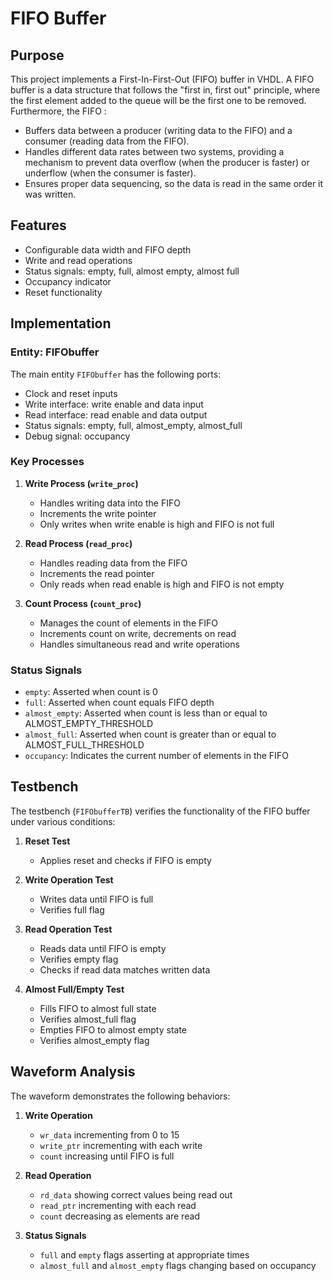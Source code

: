 # FIFO Buffer 

## Purpose
This project implements a First-In-First-Out (FIFO) buffer in VHDL. A FIFO buffer is a data structure that follows the "first in, first out" principle, where the first element added to the queue will be the first one to be removed. Furthermore, the FIFO :
- Buffers data between a producer (writing data to the FIFO) and a consumer (reading data from the FIFO).
- Handles different data rates between two systems, providing a mechanism to prevent data overflow (when the producer is faster) or underflow (when the consumer is faster).
- Ensures proper data sequencing, so the data is read in the same order it was written.

## Features
- Configurable data width and FIFO depth
- Write and read operations
- Status signals: empty, full, almost empty, almost full
- Occupancy indicator
- Reset functionality

## Implementation 

### Entity: FIFObuffer
The main entity `FIFObuffer` has the following ports:
- Clock and reset inputs
- Write interface: write enable and data input
- Read interface: read enable and data output
- Status signals: empty, full, almost_empty, almost_full
- Debug signal: occupancy

### Key Processes

1. **Write Process (`write_proc`)**
   - Handles writing data into the FIFO
   - Increments the write pointer
   - Only writes when write enable is high and FIFO is not full

2. **Read Process (`read_proc`)**
   - Handles reading data from the FIFO
   - Increments the read pointer
   - Only reads when read enable is high and FIFO is not empty

3. **Count Process (`count_proc`)**
   - Manages the count of elements in the FIFO
   - Increments count on write, decrements on read
   - Handles simultaneous read and write operations

### Status Signals
- `empty`: Asserted when count is 0
- `full`: Asserted when count equals FIFO depth
- `almost_empty`: Asserted when count is less than or equal to ALMOST_EMPTY_THRESHOLD
- `almost_full`: Asserted when count is greater than or equal to ALMOST_FULL_THRESHOLD
- `occupancy`: Indicates the current number of elements in the FIFO

## Testbench

The testbench (`FIFObufferTB`) verifies the functionality of the FIFO buffer under various conditions:

1. **Reset Test**
   - Applies reset and checks if FIFO is empty

2. **Write Operation Test**
   - Writes data until FIFO is full
   - Verifies full flag

3. **Read Operation Test**
   - Reads data until FIFO is empty
   - Verifies empty flag
   - Checks if read data matches written data

4. **Almost Full/Empty Test**
   - Fills FIFO to almost full state
   - Verifies almost_full flag
   - Empties FIFO to almost empty state
   - Verifies almost_empty flag

## Waveform Analysis

The waveform demonstrates the following behaviors:

1. **Write Operation**
   - `wr_data` incrementing from 0 to 15
   - `write_ptr` incrementing with each write
   - `count` increasing until FIFO is full

2. **Read Operation**
   - `rd_data` showing correct values being read out
   - `read_ptr` incrementing with each read
   - `count` decreasing as elements are read

3. **Status Signals**
   - `full` and `empty` flags asserting at appropriate times
   - `almost_full` and `almost_empty` flags changing based on occupancy


